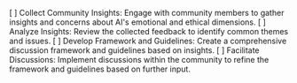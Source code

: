 [ ] Collect Community Insights: Engage with community members to gather insights and concerns about AI's emotional and ethical dimensions.
[ ] Analyze Insights: Review the collected feedback to identify common themes and issues.
[ ] Develop Framework and Guidelines: Create a comprehensive discussion framework and guidelines based on insights.
[ ] Facilitate Discussions: Implement discussions within the community to refine the framework and guidelines based on further input.